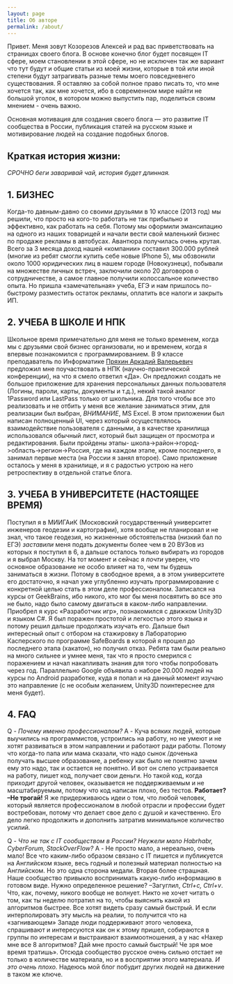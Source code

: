 ```yaml
---
layout: page
title: Об авторе
permalink: /about/
---
```

Привет. Меня зовут Козорезов Алексей и рад вас приветствовать на страницах своего блога. В основе конечно блог будет посвящен IT сфере, моем становлении в этой сфере, но не исключен так же вариант что тут будут и общие статьи из моей жизни, которые в той или иной степени будут затрагивать разные темы моего повседневнего существования. Я оставляю за собой полное право писать то, что мне хочется так, как мне хочется, ибо в современном мире найти не большой уголок, в котором можно выпустить пар, поделиться своим мнением - очень важно. 

Основная мотивация для создания своего блога — это развитие IT сообщества в России, публикация статей на русском языке и мотивирование людей на создание подобных блогов. 

## Краткая история жизни:

_СРОЧНО беги заваривай чай, история будет длинная._

## 1. БИЗНЕС

Когда-то давным-давно со своими друзьями в 10 классе (2013 год) мы решили, что просто на кого-то работать не так прибыльно и эффективно, как работать на себя. Потому мы оформили эмансипацию на одного из наших товарищей и начали вести свой маленький бизнес по продаже рекламы в автобусах. Авантюра получилась очень крутая. Всего за 3 месяца доход нашей «компании» составил 300.000 рублей (многие из ребят смогли купить себе новые IPhone 5), мы обзвонили около 1000 юридических лиц в нашем городе (Новокузнецк), побывали на множестве личных встреч, заключили около 20 договоров о сотрудничестве, а самое главное получили колоссальное количество опыта. Но пришла «замечательная» учеба, ЕГЭ и нам пришлось по-быстрому разместить остаток рекламы, оплатить все налоги и закрыть ИП. 

## 2. УЧЕБА В ШКОЛЕ И НПК

Школьное время примечательно для меня не только временем, когда мы с друзьями свой бизнес организовали, но и временем, когда я впервые познакомился с программированием. В 9 классе преподаватель по Информатике [Пряхин Аркадий Валерьевич] предложил мне поучаствовать в НПК (научно-практической конференции), на что я смело ответил «Да». Он предложил создать не большое приложение для хранения персональных данных пользователя (Логины, пароли, карты, документы и т.д.), некий такой аналог 1Password или LastPass только от школьника. Для того чтобы все это реализовать и не отбить у меня все желание заниматься этим, для реализации был выбран, _ВНИМАНИЕ_, MS Excel. В этом приложении был написан полноценный UI, через который осуществлялось взаимодействие пользователя с данными, а в качестве хранилища использовался обычный лист, который был защищен от просмотра и редактирования. Были пройдены этапы-  школа->район->город->область->регион->Россия, где на каждом этапе, кроме последнего, я занимал первые места (на России я занял второе). Само приложение осталось у меня в хранилище, и я с радостью устрою на него ретроспективу в отдельной статье блога.

## 3. УЧЕБА В УНИВЕРСИТЕТЕ (НАСТОЯЩЕЕ ВРЕМЯ)

Поступил я в МИИГАиК (Московский государственный университет инженеров геодезии и картографии), хотя вообще не планировал и не знал, что такое геодезия, но жизненные обстоятельства (низкий бал по ЕГЭ) _заставили_ меня подать документы более чем в 20 ВУЗов из которых я поступил в 6, а дальше осталось только выбирать из городов и я выбрал Москву. На тот момент и сейчас я _почти_ уверен, что основное образование не особо влияет на то, чем ты будешь заниматься в жизни. Потому в свободное время, а в этом университете его достаточно, я начал уже углубленно изучать программирование с конкретной целью стать в этом деле профессионалом. Записался на курсы от GeekBrains, ибо никого, кто мог бы меня посвятить во все это не было, надо было самому двигаться в каком-либо направлении. Приобрел я курс «Разработчик игр», познакомился с движком Unity3D и языком C#. Я был поражен простотой и легкостью этого языка и потому решил дальше продолжать изучать его. 
Дальше был интересный опыт с отбором на стажировку в Лабораторию Касперского по программе SafeBoards в которой я прошел до последнего этапа (хакатон), но получил отказ. Ребята там были реально на много сильнее и умнее меня, так что я просто смерился с поражением и начал накапливать знания для того чтобы попробовать через год.
Параллельно Google объявила о наборе 20.000 людей на курсы по Android разработке, куда я попал и на данный момент изучаю это направление (с не особым желанием, Unity3D поинтереснее для меня будет).  

## 4. FAQ

Q - _Почему именно профессионалом?_
A - Куча всяких людей, которые выучились на программистов, устроились на работу, но не умеют и не хотят развиваться в этом направлении и работают ради работы. Потому что когда-то папа или мама сказали, что надо сынок /доченька получать высшее образование, а ребенку как было не понятно зачем ему это надо, так и остается не понятно. И вот он слепо устраивается на работу, пишет код, получает свои деньги. Но такой код, когда приходит другой человек, оказывается не поддерживаемым и не масштабируемым, потому что код написан плохо, без тестов. **Работает? –Не трогай!** Я же придерживаюсь идеи о том, что любой человек, который является профессионалом в любой отрасли и профессии будет востребован, потому что делает свое дело с душой и качественно. Его дело легко продолжить и дополнить затратив минимальное количество усилий.

Q - _Что не так с IT сообществом в России? Неужели мало Habrhabr, CyberForum, StackOverFlow?_
A - Не просто мало, а нереально, очень мало! Все что каким-либо образом связано с IT пишется и публикуется на Английском языке, весь годный и полезный материал полностью на Английском. Но это одна сторона медали. Вторая более страшная. Наше сообщество привыкло воспринимать какую-либо информацию в готовом виде. Нужно определенное решение? –Загуглил, *Ctrl+c, Ctrl+v*. Что, как, почему, никого вообще не волнует. Никто не хочет читать о том, как ты неделю потратил на то, чтобы выяснить какой из алгоритмов быстрее. Все хотят видеть сразу самый быстрый. И если интерполировать эту мысль на реалии, то получится что на «загнивающем» Западе люди поддерживают этого человека, спрашивают и интересуются как он к этому пришел, собираются в группы по интересам и выстраивают взаимоотношения, а у нас «Нахер мне все 8 алгоритмов? Дай мне просто самый быстрый! Че зря мое время тратишь». Отсюда сообщество русское очень сильно отстает не только в количестве материала, но и в восприятии этого материала. *И это очень плохо.* Надеюсь мой блог побудит других людей на движение в таком же ключе.

[Пряхин Аркадий Валерьевич]: https://vk.com/arkady_pvl
